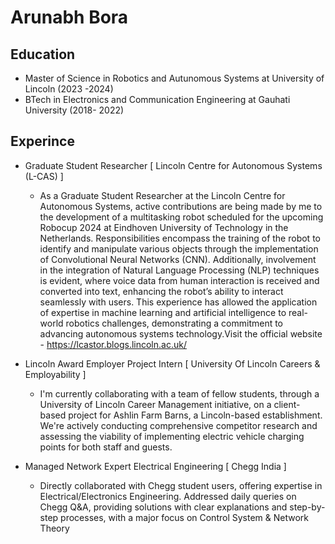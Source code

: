 # Arunabh Bora

## Education
- Master of Science in Robotics and Autunomous Systems at University of Lincoln (2023 -2024)
- BTech in Electronics and Communication Engineering at Gauhati University (2018- 2022)

## Experince 
- Graduate Student Researcher [ Lincoln Centre for Autonomous Systems (L-CAS) ] 
  - As a Graduate Student Researcher at the Lincoln Centre for Autonomous Systems, active contributions are
being made by me to the development of a multitasking robot scheduled for the upcoming Robocup 2024 at
Eindhoven University of Technology in the Netherlands. Responsibilities encompass the training of the robot
to identify and manipulate various objects through the implementation of Convolutional Neural Networks
(CNN). Additionally, involvement in the integration of Natural Language Processing (NLP) techniques is
evident, where voice data from human interaction is received and converted into text, enhancing the robot’s
ability to interact seamlessly with users. This experience has allowed the application of expertise in machine
learning and artificial intelligence to real-world robotics challenges, demonstrating a commitment to advancing
autonomous systems technology.Visit the official website - https://lcastor.blogs.lincoln.ac.uk/
- Lincoln Award Employer Project Intern [ University Of Lincoln Careers & Employability ] 
  - I'm currently collaborating with a team of fellow students, through a University of Lincoln Career Management initiative, on a client-based project for Ashlin Farm Barns, a Lincoln-based establishment. We're actively conducting comprehensive competitor research and assessing the viability of implementing electric vehicle charging points for both staff and guests.

- Managed Network Expert Electrical Engineering [ Chegg India ] 
  - Directly collaborated with Chegg student users, offering expertise in Electrical/Electronics Engineering. Addressed daily queries on Chegg Q&A, providing solutions with clear explanations and step-by-step processes, with a major focus on Control System & Network Theory


